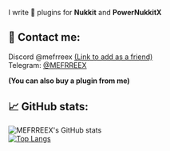 I write 🧩 plugins for **Nukkit** and **PowerNukkitX**

## 📱 Contact me:
Discord @mefrreex [(Link to add as a friend)](https://discord.com/invite/7ZTCRCDp)   
Telegram: [@MEFRREEX](https://t.me/mefrreex)

**(You can also buy a plugin from me)**

## 📈 GitHub stats:

![MEFRREEX's GitHub stats](https://github-readme-stats.vercel.app/api?username=MEFRREEX&show_icons=true&theme=radical&border_color=30363d&bg_color=0d1117)    
[![Top Langs](https://github-readme-stats.vercel.app/api/top-langs/?username=MEFRREEX&langs_count=8&theme=radical&border_color=30363d&bg_color=0d1117)](https://github.com/anuraghazra/github-readme-stats)

